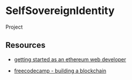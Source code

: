 # SelfSovereignIdentity
Project

## Resources

- [getting started as an ethereum web developer](https://hackernoon.com/getting-started-as-an-ethereum-web-developer-9a2a4ab47baf)

- [freecodecamp - building a blockchain](https://medium.freecodecamp.org/from-what-is-blockchain-to-building-a-blockchain-within-an-hour-4e738efc819d)
